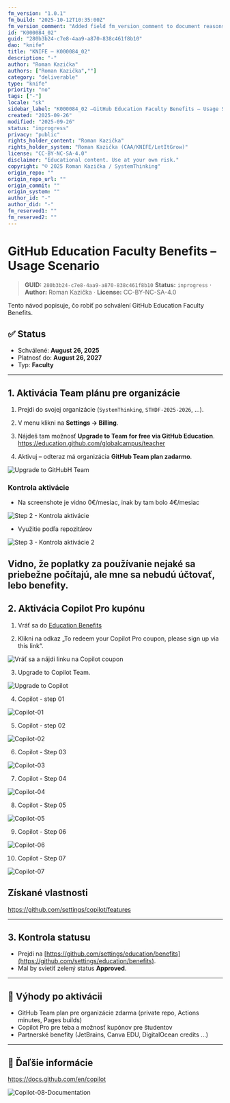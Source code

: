 ```yaml
---
fm_version: "1.0.1"
fm_build: "2025-10-12T10:35:00Z"
fm_version_comment: "Added field fm_version_comment to document reasons for FM updates"
id: "K000084_02"
guid: "280b3b24-c7e8-4aa9-a870-838c461f8b10"
dao: "knife"
title: "KNIFE – K000084_02"
description: "-"
author: "Roman Kazička"
authors: ["Roman Kazička",""]
category: "deliverable"
type: "knife"
priority: "no"
tags: ["-"]
locale: "sk"
sidebar_label: "K000084_02 –GitHub Education Faculty Benefits – Usage Scenario"
created: "2025-09-26"
modified: "2025-09-26"
status: "inprogress"
privacy: "public"
rights_holder_content: "Roman Kazička"
rights_holder_system: "Roman Kazička (CAA/KNIFE/LetItGrow)"
license: "CC-BY-NC-SA-4.0"
disclaimer: "Educational content. Use at your own risk."
copyright: "© 2025 Roman Kazička / SystemThinking"
origin_repo: ""
origin_repo_url: ""
origin_commit: ""
origin_system: ""
author_id: "-"
author_did: "-"
fm_reserved1: ""
fm_reserved2: ""
---
```

# GitHub Education Faculty Benefits – Usage Scenario

<!-- fm-visible: start -->
> **GUID:** `280b3b24-c7e8-4aa9-a870-838c461f8b10`
> **Status:** `inprogress` · **Author:** Roman Kazička · **License:** CC-BY-NC-SA-4.0
<!-- fm-visible: end -->

Tento návod popisuje, čo robiť po schválení GitHub Education Faculty Benefits.

## ✅ Status
- Schválené: **August 26, 2025**
- Platnosť do: **August 26, 2027**
- Typ: **Faculty**

---

## 1. Aktivácia Team plánu pre organizácie
1. Prejdi do svojej organizácie (`SystemThinking`, `STHDF-2025-2026`, ...).
2. V menu klikni na **Settings → Billing**.
3. Nájdeš tam možnosť **Upgrade to Team for free via GitHub Education**.
   https://education.github.com/globalcampus/teacher

4. Aktivuj – odteraz má organizácia **GitHub Team plan zadarmo**.

![Upgrade to GitHubH Team](./img/activation/GH-UpgradeToGHTEAM.png)

### Kontrola aktivácie
- Na screenshote je vidno 0€/mesiac, inak by tam bolo 4€/mesiac

![Step 2 - Kontrola aktivácie](./img/activation/Check_bill-01.png)
- Využitie podľa repozitárov
 
![Step 3 - Kontrola aktivácie 2](./img/activation/Check_bill-02.png)

Vidno, že poplatky za používanie nejaké sa priebežne počítajú, ale mne sa nebudú účtovať, lebo benefity.
---

## 2. Aktivácia Copilot Pro kupónu

1. Vráť sa do [Education Benefits](https://github.com/settings/education/benefits)

2. Klikni na odkaz „To redeem your Copilot Pro coupon, please sign up via this link“.

![Vráť sa a nájdi linku na Copilot coupon ](./img/activation/GH-Benefits-Details.png)
   
3. Upgrade to Copilot Team.

![Upgrade to Copilot](./img/activation/GH-UpgradeToGHTEAM.png)

4. Copilot - step 01

![Copilot-01](./img/activation/Copilot-01.png)

5. Copilot - step 02
   
![Copilot-02](./img/activation/Copilot-02.png) 

6. Copilot - Step 03

![Copilot-03](./img/activation/Copilot-03.png)

7. Copilot - Step 04

![Copilot-04](./img/activation/Copilot-04.png)

8. Copilot - Step 05
    
![Copilot-05](./img/activation/Copilot-05.png)

9. Copilot - Step 06

![Copilot-06](./img/activation/Copilot-05-IDE.png)

10. Copilot - Step 07

![Copilot-07](./img/activation/Copilot-07-VSC.png)

## Získané vlastnosti
https://github.com/settings/copilot/features

---

## 3. Kontrola statusu
- Prejdi na [https://github.com/settings/education/benefits](https://github.com/settings/education/benefits).
- Mal by svietiť zelený status **Approved**.

---

## 🎉 Výhody po aktivácii
- GitHub Team plan pre organizácie zdarma (private repo, Actions minutes, Pages builds)
- Copilot Pro pre teba a možnosť kupónov pre študentov
- Partnerské benefity (JetBrains, Canva EDU, DigitalOcean credits ...)

---

## 📌 Ďaľšie informácie

https://docs.github.com/en/copilot

![Copilot-08-Documentation](./img/activation/Copilot-08-Documentation.png)
